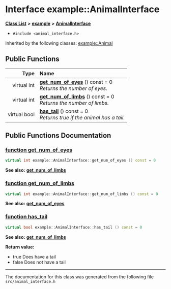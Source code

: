 
# Interface example::AnimalInterface


[**Class List**](annotated.md) **>** [**example**](namespaceexample.md) **>** [**AnimalInterface**](classexample_1_1_animal_interface.md)





* `#include <animal_interface.h>`





Inherited by the following classes: [example::Animal](classexample_1_1_animal.md)










## Public Functions

| Type | Name |
| ---: | :--- |
| virtual int | [**get\_num\_of\_eyes**](classexample_1_1_animal_interface.md#function-get-num-of-eyes) () const = 0<br>_Returns the number of eyes._  |
| virtual int | [**get\_num\_of\_limbs**](classexample_1_1_animal_interface.md#function-get-num-of-limbs) () const = 0<br>_Returns the number of limbs._  |
| virtual bool | [**has\_tail**](classexample_1_1_animal_interface.md#function-has-tail) () const = 0<br>_Returns true if the animal has a tail._  |








## Public Functions Documentation


### <a href="#function-get-num-of-eyes" id="function-get-num-of-eyes">function get\_num\_of\_eyes </a>


```cpp
virtual int example::AnimalInterface::get_num_of_eyes () const = 0
```




**See also:** [**get\_num\_of\_limbs**](classexample_1_1_animal_interface.md#function-get-num-of-limbs) 



        

### <a href="#function-get-num-of-limbs" id="function-get-num-of-limbs">function get\_num\_of\_limbs </a>


```cpp
virtual int example::AnimalInterface::get_num_of_limbs () const = 0
```




**See also:** [**get\_num\_of\_eyes**](classexample_1_1_animal_interface.md#function-get-num-of-eyes) 



        

### <a href="#function-has-tail" id="function-has-tail">function has\_tail </a>


```cpp
virtual bool example::AnimalInterface::has_tail () const = 0
```




**See also:** [**get\_num\_of\_limbs**](classexample_1_1_animal_interface.md#function-get-num-of-limbs) 


**Return value:**


* true Does have a tail 
* false Does not have a tail 




        

------------------------------
The documentation for this class was generated from the following file `src/animal_interface.h`